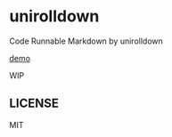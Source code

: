 # unirolldown

Code Runnable Markdown by unirolldown

[demo](https://focused-raman-3ce115.netlify.app/)

WIP

## LICENSE

MIT
